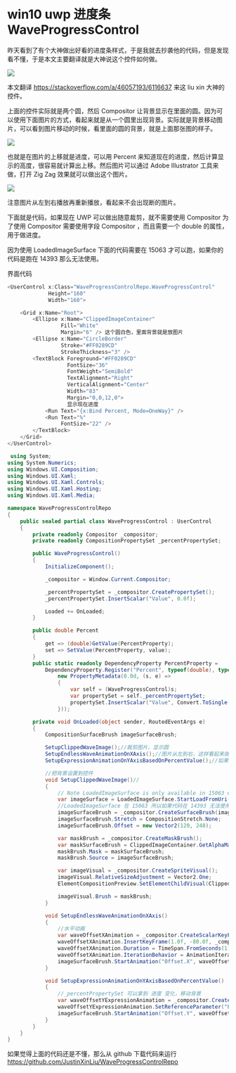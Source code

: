 # win10 uwp 进度条 WaveProgressControl

昨天看到了有个大神做出好看的进度条样式，于是我就去抄袭他的代码，但是发现看不懂，于是本文主要翻译就是大神说这个控件如何做。

![](http://image.acmx.xyz/0f822922-f86b-98e3-4682-30bbe3160e6a%2Fenyb.gif)

<!--more-->

本文翻译 https://stackoverflow.com/a/46057193/6116637 来这 liu xin 大神的控件。

上面的控件实际就是两个圆，然后 Compositor 让背景显示在里面的圆。因为可以使用下面图片的方式，看起来就是从一个圆里出现背景。实际就是背景移动图片，可以看到图片移动的时候，看里面的圆的背景，就是上面那张图的样子。

![](http://image.acmx.xyz/0f822922-f86b-98e3-4682-30bbe3160e6a%2Fbrmx.gif)

也就是在图片的上移就是进度，可以用 Percent 来知道现在的进度，然后计算显示的高度，很容易就计算出上移。然后图片可以通过 Adobe Illustrator 工具来做，打开 Zig Zag 效果就可以做出这个图片。

![](http://image.acmx.xyz/0f822922-f86b-98e3-4682-30bbe3160e6a%2F201791016335.jpg)

注意图片从左到右播放再重新播放，看起来不会出现断的图片。

下面就是代码，如果现在 UWP 可以做出随意裁剪，就不需要使用 Compositor 为了使用 Compositor 需要使用字段 Compositor ，而且需要一个 double 的属性，用于做进度。

因为使用 LoadedImageSurface 下面的代码需要在 15063 才可以跑，如果你的代码是跑在 14393 那么无法使用。

界面代码


```csharp
<UserControl x:Class="WaveProgressControlRepo.WaveProgressControl"
             Height="160"
             Width="160">

    <Grid x:Name="Root">
        <Ellipse x:Name="ClippedImageContainer"
                 Fill="White"
                 Margin="6" /> 这个圆白色，里面背景就是放图片
        <Ellipse x:Name="CircleBorder"
                 Stroke="#FF0289CD"
                 StrokeThickness="3" />
        <TextBlock Foreground="#FF0289CD"
                   FontSize="36"
                   FontWeight="SemiBold"
                   TextAlignment="Right"
                   VerticalAlignment="Center"
                   Width="83"
                   Margin="0,0,12,0">
                   显示现在进度
            <Run Text="{x:Bind Percent, Mode=OneWay}" />
            <Run Text="%"
                 FontSize="22" />
        </TextBlock>
    </Grid>
</UserControl> 
```


```csharp
 using System;
using System.Numerics;
using Windows.UI.Composition;
using Windows.UI.Xaml;
using Windows.UI.Xaml.Controls;
using Windows.UI.Xaml.Hosting;
using Windows.UI.Xaml.Media;

namespace WaveProgressControlRepo
{
	public sealed partial class WaveProgressControl : UserControl
	{
		private readonly Compositor _compositor;
		private readonly CompositionPropertySet _percentPropertySet;

		public WaveProgressControl()
		{
			InitializeComponent();

			_compositor = Window.Current.Compositor;

			_percentPropertySet = _compositor.CreatePropertySet();
			_percentPropertySet.InsertScalar("Value", 0.0f);

			Loaded += OnLoaded;
		}

		public double Percent
		{
			get => (double)GetValue(PercentProperty);
			set => SetValue(PercentProperty, value);
		}
		public static readonly DependencyProperty PercentProperty =
			DependencyProperty.Register("Percent", typeof(double), typeof(WaveProgressControl),
				new PropertyMetadata(0.0d, (s, e) =>
				{
					var self = (WaveProgressControl)s;
					var propertySet = self._percentPropertySet;
					propertySet.InsertScalar("Value", Convert.ToSingle(e.NewValue) / 100);
				}));

		private void OnLoaded(object sender, RoutedEventArgs e)
		{
			CompositionSurfaceBrush imageSurfaceBrush;

			SetupClippedWaveImage();//裁剪图片，显示圆
			SetupEndlessWaveAnimationOnXAxis();//图片从左到右，这样看起来就不会断
			SetupExpressionAnimationOnYAxisBasedOnPercentValue();//如果进度修改了，那么移动图片

            //把背景设置到控件
			void SetupClippedWaveImage()//
            {
				// Note LoadedImageSurface is only available in 15063 onward.
				var imageSurface = LoadedImageSurface.StartLoadFromUri(new Uri(BaseUri, "ms-appx:///Assets/wave.png"));
                //LoadedImageSurface 在 15063 所以如果代码在 14393 无法使用
                imageSurfaceBrush = _compositor.CreateSurfaceBrush(imageSurface);
				imageSurfaceBrush.Stretch = CompositionStretch.None;
				imageSurfaceBrush.Offset = new Vector2(120, 248);

				var maskBrush = _compositor.CreateMaskBrush();
				var maskSurfaceBrush = ClippedImageContainer.GetAlphaMask(); // CompositionSurfaceBrush
				maskBrush.Mask = maskSurfaceBrush;
				maskBrush.Source = imageSurfaceBrush;

				var imageVisual = _compositor.CreateSpriteVisual();
				imageVisual.RelativeSizeAdjustment = Vector2.One;
				ElementCompositionPreview.SetElementChildVisual(ClippedImageContainer, imageVisual);

				imageVisual.Brush = maskBrush;
			}

			void SetupEndlessWaveAnimationOnXAxis()
			{
                //水平动画
				var waveOffsetXAnimation = _compositor.CreateScalarKeyFrameAnimation();
				waveOffsetXAnimation.InsertKeyFrame(1.0f, -80.0f, _compositor.CreateLinearEasingFunction());
				waveOffsetXAnimation.Duration = TimeSpan.FromSeconds(1);//一秒重复一次
				waveOffsetXAnimation.IterationBehavior = AnimationIterationBehavior.Forever;
				imageSurfaceBrush.StartAnimation("Offset.X", waveOffsetXAnimation);
			}

			void SetupExpressionAnimationOnYAxisBasedOnPercentValue()
			{
                //_percentPropertySet 可以拿到 进度 变化，移动背景
                var waveOffsetYExpressionAnimation = _compositor.CreateExpressionAnimation("Lerp(248.0f, 120.0f, Percent.Value)");
				waveOffsetYExpressionAnimation.SetReferenceParameter("Percent", _percentPropertySet);
				imageSurfaceBrush.StartAnimation("Offset.Y", waveOffsetYExpressionAnimation);
			}
		}
	}
}

```

如果觉得上面的代码还是不懂，那么从 github 下载代码来运行 https://github.com/JustinXinLiu/WaveProgressControlRepo

